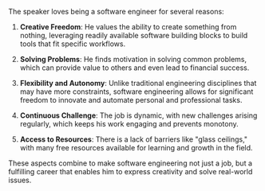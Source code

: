 The speaker loves being a software engineer for several reasons:

1. **Creative Freedom**: He values the ability to create something from nothing, leveraging readily available software building blocks to build tools that fit specific workflows.

2. **Solving Problems**: He finds motivation in solving common problems, which can provide value to others and even lead to financial success.

3. **Flexibility and Autonomy**: Unlike traditional engineering disciplines that may have more constraints, software engineering allows for significant freedom to innovate and automate personal and professional tasks.

4. **Continuous Challenge**: The job is dynamic, with new challenges arising regularly, which keeps his work engaging and prevents monotony.

5. **Access to Resources**: There is a lack of barriers like "glass ceilings," with many free resources available for learning and growth in the field.

These aspects combine to make software engineering not just a job, but a fulfilling career that enables him to express creativity and solve real-world issues.